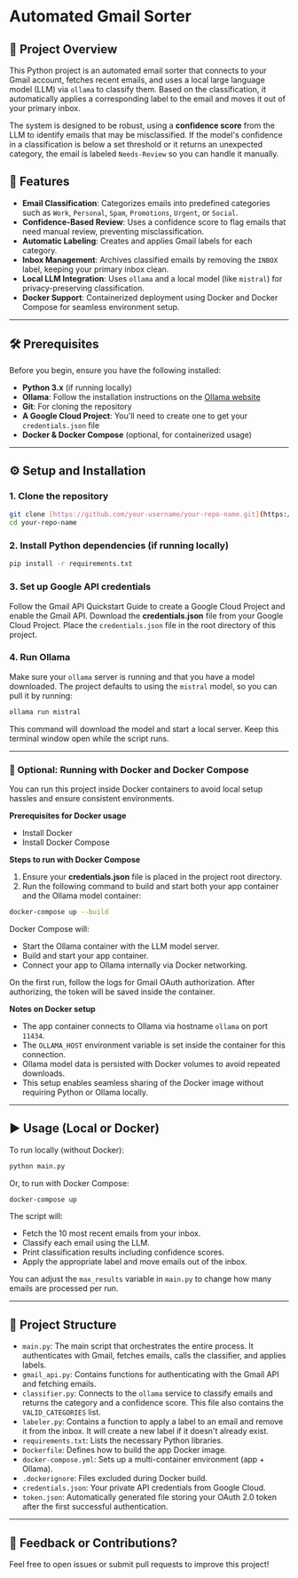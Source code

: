# Automated Gmail Sorter

## 📧 Project Overview

This Python project is an automated email sorter that connects to your Gmail account, fetches recent emails, and uses a local large language model (LLM) via `ollama` to classify them. Based on the classification, it automatically applies a corresponding label to the email and moves it out of your primary inbox.

The system is designed to be robust, using a **confidence score** from the LLM to identify emails that may be misclassified. If the model's confidence in a classification is below a set threshold or it returns an unexpected category, the email is labeled `Needs-Review` so you can handle it manually.

## 🚀 Features

* **Email Classification**: Categorizes emails into predefined categories such as `Work`, `Personal`, `Spam`, `Promotions`, `Urgent`, or `Social`.
* **Confidence-Based Review**: Uses a confidence score to flag emails that need manual review, preventing misclassification.
* **Automatic Labeling**: Creates and applies Gmail labels for each category.
* **Inbox Management**: Archives classified emails by removing the `INBOX` label, keeping your primary inbox clean.
* **Local LLM Integration**: Uses `ollama` and a local model (like `mistral`) for privacy-preserving classification.
* **Docker Support**: Containerized deployment using Docker and Docker Compose for seamless environment setup.

---

## 🛠️ Prerequisites

Before you begin, ensure you have the following installed:

* **Python 3.x** (if running locally)
* **Ollama**: Follow the installation instructions on the [Ollama website](https://ollama.ai/)
* **Git**: For cloning the repository
* **A Google Cloud Project**: You'll need to create one to get your `credentials.json` file
* **Docker & Docker Compose** (optional, for containerized usage)

---

## ⚙️ Setup and Installation

### 1. Clone the repository

```bash
git clone [https://github.com/your-username/your-repo-name.git](https://github.com/your-username/your-repo-name.git)
cd your-repo-name
````

### 2\. Install Python dependencies (if running locally)

```bash
pip install -r requirements.txt
```

### 3\. Set up Google API credentials

Follow the Gmail API Quickstart Guide to create a Google Cloud Project and enable the Gmail API.
Download the **credentials.json** file from your Google Cloud Project.
Place the `credentials.json` file in the root directory of this project.

### 4\. Run Ollama

Make sure your `ollama` server is running and that you have a model downloaded. The project defaults to using the `mistral` model, so you can pull it by running:

```bash
ollama run mistral
```

This command will download the model and start a local server. Keep this terminal window open while the script runs.

-----

### 🐳 Optional: Running with Docker and Docker Compose

You can run this project inside Docker containers to avoid local setup hassles and ensure consistent environments.

**Prerequisites for Docker usage**

  * Install Docker
  * Install Docker Compose

**Steps to run with Docker Compose**

1.  Ensure your **credentials.json** file is placed in the project root directory.
2.  Run the following command to build and start both your app container and the Ollama model container:

<!-- end list -->

```bash
docker-compose up --build
```

Docker Compose will:

  * Start the Ollama container with the LLM model server.
  * Build and start your app container.
  * Connect your app to Ollama internally via Docker networking.

On the first run, follow the logs for Gmail OAuth authorization. After authorizing, the token will be saved inside the container.

**Notes on Docker setup**

  * The app container connects to Ollama via hostname `ollama` on port `11434`.
  * The `OLLAMA_HOST` environment variable is set inside the container for this connection.
  * Ollama model data is persisted with Docker volumes to avoid repeated downloads.
  * This setup enables seamless sharing of the Docker image without requiring Python or Ollama locally.

-----

## ▶️ Usage (Local or Docker)

To run locally (without Docker):

```bash
python main.py
```

Or, to run with Docker Compose:

```bash
docker-compose up
```

The script will:

  * Fetch the 10 most recent emails from your inbox.
  * Classify each email using the LLM.
  * Print classification results including confidence scores.
  * Apply the appropriate label and move emails out of the inbox.

You can adjust the `max_results` variable in `main.py` to change how many emails are processed per run.

-----

## 🎨 Project Structure

  * `main.py`: The main script that orchestrates the entire process. It authenticates with Gmail, fetches emails, calls the classifier, and applies labels.
  * `gmail_api.py`: Contains functions for authenticating with the Gmail API and fetching emails.
  * `classifier.py`: Connects to the `ollama` service to classify emails and returns the category and a confidence score. This file also contains the `VALID_CATEGORIES` list.
  * `labeler.py`: Contains a function to apply a label to an email and remove it from the inbox. It will create a new label if it doesn't already exist.
  * `requirements.txt`: Lists the necessary Python libraries.
  * `Dockerfile`: Defines how to build the app Docker image.
  * `docker-compose.yml`: Sets up a multi-container environment (app + Ollama).
  * `.dockerignore`: Files excluded during Docker build.
  * `credentials.json`: Your private API credentials from Google Cloud.
  * `token.json`: Automatically generated file storing your OAuth 2.0 token after the first successful authentication.

-----

## 📮 Feedback or Contributions?

Feel free to open issues or submit pull requests to improve this project\!

```
```
